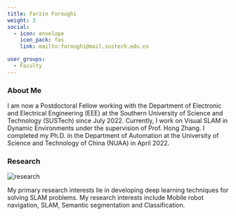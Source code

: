 ```yaml
---
title: Farzin Foroughi
weight: 3
social:
  - icon: envelope 
    icon_pack: fas
    link: mailto:foroughi@mail.sustech.edu.cn

user_groups:
  - Faculty
---
```

### About Me
I am now a Postdoctoral Fellow working with the Department of Electronic and Electrical Engineering (EEE) at the Southern University of Science and Technology (SUSTech) since July 2022. Currently, I work on Visual SLAM in Dynamic Environments under the supervision of Prof. Hong Zhang. I completed my Ph.D. in the Department of Automation at the University of Science and Technology of China (NUAA) in April 2022. 

### Research
![research](authors_research/farzin_foroughi.png "Research Introduction")

My primary research interests lie in developing deep learning techniques for solving SLAM problems. My research interests include Mobile robot navigation, SLAM, Semantic segmentation and Classification.



